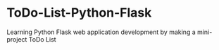 # ToDo-List-Python-Flask
Learning Python Flask web application development by making a mini-project ToDo List
